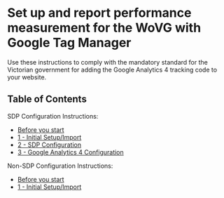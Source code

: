 # Set up and report performance measurement for the WoVG with Google Tag Manager
Use these instructions to comply with the mandatory standard for the Victorian government for adding the Google Analytics 4 tracking code to your website.

## Table of Contents

SDP Configuration Instructions:
- [Before you start](0-before-you-start.md)
- [1 - Initial Setup/Import](1-initial-setup-import.md)
- [2 - SDP Configuration](2-SDP-configuration.md)
- [3 - Google Analytics 4 Configuration](3-google-analytics-4.md)

Non-SDP Configuration Instructions:
- [Before you start](0-before-you-start.md)
- [1 - Initial Setup/Import](1-initial-setup-import.md)

